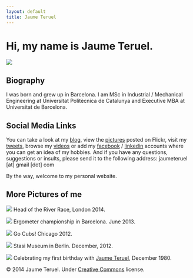 ```yaml
---
layout: default
title: Jaume Teruel
---
```

# Hi, my name is Jaume Teruel.

![][1]

## Biography

I was born and grew up in Barcelona. I am MSc in Industrial / Mechanical Engineering at Universitat Politècnica de Catalunya and Executive MBA at Universitat de Barcelona.

## Social Media Links

You can take a look at my [blog][2], view the [pictures][3] posted on Flickr, visit my [tweets][4], browse my [videos][5] or add my [facebook][6] / [linkedin][7] accounts where you can get an idea of my hobbies. And if you have any questions, suggestions or insults, please send it to the following address: jaumeteruel [at] gmail [dot] com

By the way, welcome to my personal website.

## More Pictures of me

![][8]
Head of the River Race, London 2014.

![][9]
Ergometer championship in Barcelona. June 2013.

![][10]
Go Cubs! Chicago 2012.

![][11]
Stasi Museum in Berlin. December, 2012.

![][14]
Celebrating my first birthday with [Jaume Teruel][4], December 1980.


&#169; 2014 Jaume Teruel. Under [Creative Commons][8] license.

   [1]: /images/me_small.png
   [2]: http://www.lerion.com
   [3]: http://www.flickr.com/photos/lerion
   [4]: http://twitter.com/jaumeteruel
   [5]: http://www.vimeo.com/lerion/videos
   [6]: http://www.facebook.com/jaume.teruel
   [7]: http://es.linkedin.com/in/jaumeteruel
   [8]: https://farm4.staticflickr.com/3694/13887135686_3141d3d1cd_c.jpg
   [9]: https://farm6.staticflickr.com/5445/9057191543_99cd284bbb_c.jpg
   [10]: https://farm9.staticflickr.com/8475/8078266107_fd8be79e4f_c.jpg
   [11]: https://farm6.staticflickr.com/5331/14021790985_b8667f40c7_c.jpg
   [14]: http://creativecommons.org/licenses/by-nc-sa/3.0/

